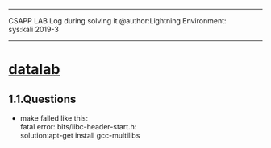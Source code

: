 ***
CSAPP LAB
Log during solving it
@author:Lightning
Environment:    
sys:kali 2019-3
***

# [datalab](./datalab)
## 1.1.Questions
- make failed like this:    
fatal error: bits/libc-header-start.h:      
solution:apt-get install gcc-multilibs